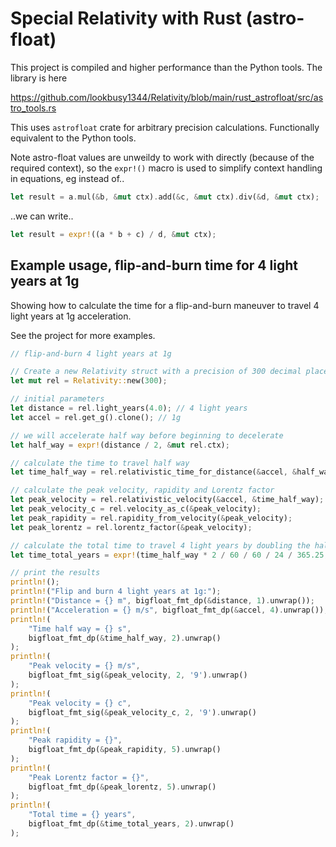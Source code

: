 # Special Relativity with Rust (astro-float)

This project is compiled and higher performance than the Python tools. The library is here

https://github.com/lookbusy1344/Relativity/blob/main/rust_astrofloat/src/astro_tools.rs

This uses `astrofloat` crate for arbitrary precision calculations. Functionally equivalent to the Python tools.

Note astro-float values are unweildy to work with directly (because of the required context), so the `expr!()` macro is used to simplify context handling in equations, eg instead of..

```rust
let result = a.mul(&b, &mut ctx).add(&c, &mut ctx).div(&d, &mut ctx);
```

..we can write..

```rust
let result = expr!((a * b + c) / d, &mut ctx);
```

## Example usage, flip-and-burn time for 4 light years at 1g

Showing how to calculate the time for a flip-and-burn maneuver to travel 4 light years at 1g acceleration.

See the project for more examples.

```rust
// flip-and-burn 4 light years at 1g

// Create a new Relativity struct with a precision of 300 decimal places
let mut rel = Relativity::new(300);

// initial parameters
let distance = rel.light_years(4.0); // 4 light years
let accel = rel.get_g().clone(); // 1g

// we will accelerate half way before beginning to decelerate
let half_way = expr!(distance / 2, &mut rel.ctx);

// calculate the time to travel half way
let time_half_way = rel.relativistic_time_for_distance(&accel, &half_way);

// calculate the peak velocity, rapidity and Lorentz factor
let peak_velocity = rel.relativistic_velocity(&accel, &time_half_way);
let peak_velocity_c = rel.velocity_as_c(&peak_velocity);
let peak_rapidity = rel.rapidity_from_velocity(&peak_velocity);
let peak_lorentz = rel.lorentz_factor(&peak_velocity);

// calculate the total time to travel 4 light years by doubling the half way time and converting to years
let time_total_years = expr!(time_half_way * 2 / 60 / 60 / 24 / 365.25, &mut rel.ctx);

// print the results
println!();
println!("Flip and burn 4 light years at 1g:");
println!("Distance = {} m", bigfloat_fmt_dp(&distance, 1).unwrap());
println!("Acceleration = {} m/s", bigfloat_fmt_dp(&accel, 4).unwrap());
println!(
    "Time half way = {} s",
    bigfloat_fmt_dp(&time_half_way, 2).unwrap()
);
println!(
    "Peak velocity = {} m/s",
    bigfloat_fmt_sig(&peak_velocity, 2, '9').unwrap()
);
println!(
    "Peak velocity = {} c",
    bigfloat_fmt_sig(&peak_velocity_c, 2, '9').unwrap()
);
println!(
    "Peak rapidity = {}",
    bigfloat_fmt_dp(&peak_rapidity, 5).unwrap()
);
println!(
    "Peak Lorentz factor = {}",
    bigfloat_fmt_dp(&peak_lorentz, 5).unwrap()
);
println!(
    "Total time = {} years",
    bigfloat_fmt_dp(&time_total_years, 2).unwrap()
);
```
